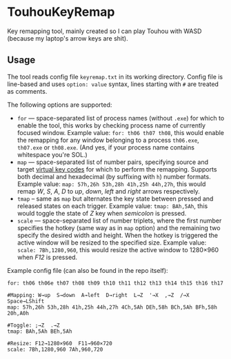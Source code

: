# TouhouKeyRemap
Key remapping tool, mainly created so I can play Touhou with WASD (because my laptop's arrow keys are shit).

## Usage
The tool reads config file `keyremap.txt` in its working directory.
Config file is line-based and uses `option: value` syntax, lines starting with `#` are treated as comments.

The following options are supported:
- `for` — space-separated list of process names (without `.exe`) for which to enable the tool, this works by checking process name of currently focused window.
  Example value: `for: th06 th07 th08`, this would enable the remapping for any window belonging to a process `th06.exe`, `th07.exe` or `th08.exe`.
  (And yes, if your process name contains whitespace you're SOL.)
- `map` — space-separated list of number pairs, specifying source and target [virtual key codes](https://docs.microsoft.com/en-us/windows/win32/inputdev/virtual-key-codes)
  for which to perform the remapping. Supports both decimal and hexadecimal (by suffixing with `h`) number formats.
  Example value: `map: 57h,26h 53h,28h 41h,25h 44h,27h`, this would remap *W*, *S*, *A*, *D* to *up*, *down*, *left* and *right* arrows respectively.
- `tmap` – same as `map` but alternates the key state between pressed and released states on each trigger.
  Example value: `tmap: BAh,5Ah`, this would toggle the state of *Z* key when *semicolon* is pressed.
- `scale` — space-separated list of number triplets, where the first number specifies the hotkey (same way as in `map` option) and the remaining two specify the desired
  width and height. When the hotkey is triggered the active window will be resized to the specified size.
  Example value: `scale: 7Bh,1280,960`, this would resize the active window to 1280×960 when *F12* is pressed.

Example config file (can also be found in the repo itself):
```
for: th06 th06e th07 th08 th09 th10 th11 th12 th13 th14 th15 th16 th17

#Mapping: W→up  S→down  A→left  D→right  L→Z  '→X  ,→Z  /→X  Space→LShift
map: 57h,26h 53h,28h 41h,25h 44h,27h 4Ch,5Ah DEh,58h BCh,5Ah BFh,58h 20h,A0h

#Toggle: ;→Z  .→Z
tmap: BAh,5Ah BEh,5Ah

#Resize: F12→1280×960  F11→960×720
scale: 7Bh,1280,960 7Ah,960,720
```
